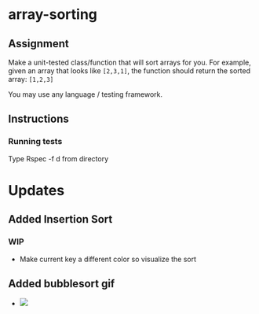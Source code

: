 # array-sorting
## Assignment
Make a unit-tested class/function that will sort arrays for you. For example, given an array that looks like `[2,3,1]`, the function should return the sorted array: `[1,2,3]`

You may use any language / testing framework.

## Instructions
### Running tests
Type Rspec -f d from directory


# Updates
## Added Insertion Sort
### WIP
 - Make current key a different color so visualize the sort


## Added bubblesort gif
 - <img src="https://i.ibb.co/MSnjbP6/bubblesort.gif">


 

